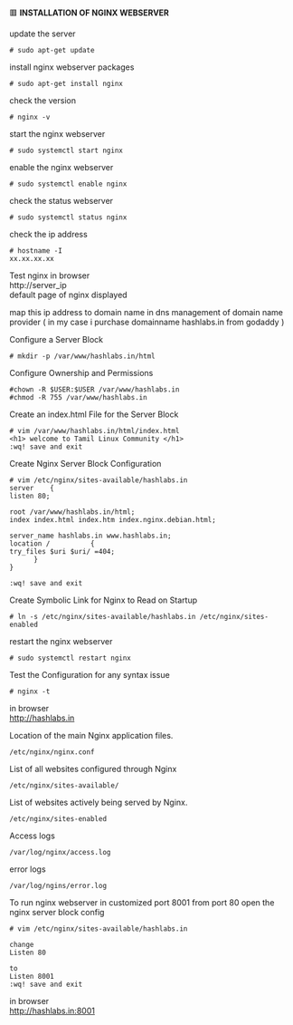 :red_square: __INSTALLATION OF NGINX WEBSERVER__

update the server
```
# sudo apt-get update
```
install nginx webserver packages
```
# sudo apt-get install nginx
```
check the version
```
# nginx -v
```
start the nginx webserver
```
# sudo systemctl start nginx
```
enable the nginx webserver
```
# sudo systemctl enable nginx
```
check the status webserver
```
# sudo systemctl status nginx
```
check the ip address
```
# hostname -I
xx.xx.xx.xx
```
Test nginx in browser\
http://server_ip\
default page of nginx displayed

map this ip address to domain name in dns management of domain name provider
( in my case i purchase domainname hashlabs.in from godaddy )

Configure a Server Block
```
# mkdir -p /var/www/hashlabs.in/html
```
Configure Ownership and Permissions
```
#chown -R $USER:$USER /var/www/hashlabs.in
#chmod -R 755 /var/www/hashlabs.in
```
Create an index.html File for the Server Block
```
# vim /var/www/hashlabs.in/html/index.html
<h1> welcome to Tamil Linux Community </h1>
:wq! save and exit
```
Create Nginx Server Block Configuration
```
# vim /etc/nginx/sites-available/hashlabs.in
server    {
listen 80;
 
root /var/www/hashlabs.in/html;
index index.html index.htm index.nginx.debian.html;
 
server_name hashlabs.in www.hashlabs.in;
location /          {
try_files $uri $uri/ =404;
      }
}

:wq! save and exit
```
Create Symbolic Link for Nginx to Read on Startup
```
# ln -s /etc/nginx/sites-available/hashlabs.in /etc/nginx/sites-enabled
```
restart the nginx webserver
```
# sudo systemctl restart nginx
```

Test the Configuration for any syntax issue
```
# nginx -t
```
in browser
\
http://hashlabs.in


Location of the main Nginx application files.
```
/etc/nginx/nginx.conf
```
List of all websites configured through Nginx
```
/etc/nginx/sites-available/
```
List of websites actively being served by Nginx.
```
/etc/nginx/sites-enabled
```
Access logs 
```
/var/log/nginx/access.log 
```
error logs
```
/var/log/ngins/error.log
```
To run nginx webserver in customized port 8001 from port 80
open the nginx server block config 
```
# vim /etc/nginx/sites-available/hashlabs.in

change 
Listen 80

to
Listen 8001
:wq! save and exit
```
in browser
\
http://hashlabs.in:8001
